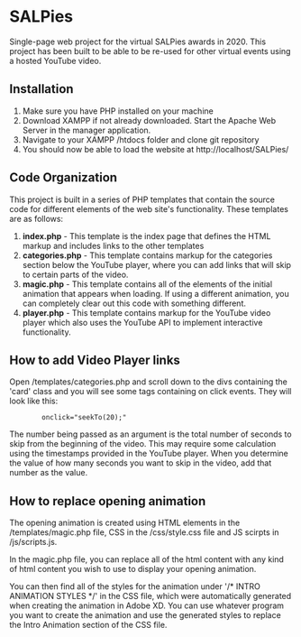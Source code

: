 # SALPies

Single-page web project for the virtual SALPies awards in 2020. This project has been built to be able to be re-used for other virtual events using a hosted YouTube video. 

## Installation

1. Make sure you have PHP installed on your machine
2. Download XAMPP if not already downloaded. Start the Apache Web Server in the manager application.
3. Navigate to your XAMPP /htdocs folder and clone git repository
4. You should now be able to load the website at http://localhost/SALPies/

## Code Organization

This project is built in a series of PHP templates that contain the source code for different elements of the web site's functionality. These templates are as follows:

1. **index.php** - This template is the index page that defines the HTML markup and includes links to the other templates
2. **categories.php** - This template contains markup for the categories section below the YouTube player, where you can add links that will skip to certain parts of the video.
3. **magic.php** - This template contains all of the elements of the initial animation that appears when loading. If using a different animation, you can completely clear out this code with something different. 
4. **player.php** - This template contains markup for the YouTube video player which also uses the YouTube API to implement interactive functionality. 

## How to add Video Player links
Open /templates/categories.php and scroll down to the divs containing the 'card' class and you will see some <a> tags containing on click events. They will look like this:
```
        onclick="seekTo(20);"
```
The number being passed as an argument is the total number of seconds to skip from the beginning of the video. This may require some calculation using the timestamps provided in the YouTube player. When you determine the value of how many seconds you want to skip in the video, add that number as the value.

## How to replace opening animation
The opening animation is created using HTML elements in the /templates/magic.php file, CSS in the /css/style.css file and JS scirpts in /js/scripts.js.

In the magic.php file, you can replace all of the html content with any kind of html content you wish to use to display your opening animation. 

You can then find all of the styles for the animation under '/* INTRO ANIMATION STYLES */' in the CSS file, which were automatically generated when creating the animation in Adobe XD. You can use whatever program you want to create the animation and use the generated styles to replace the Intro Animation section of the CSS file. 


